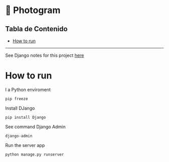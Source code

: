 # :snake: Photogram<!-- omit in toc -->

## Tabla de Contenido<!-- omit in toc -->
- [How to run](#how-to-run)

<hr/>

See Django notes for this project  [here](/Docs/README.md)

# How to run

I a Python enviroment

`pip freeze`

Install DJango

`pip install Django`

See command Django Admin

`django-admin`

Run the server app

`python manage.py runserver`